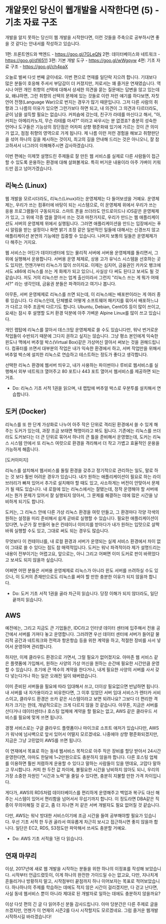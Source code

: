 # 개알못인 당신이 웹개발을 시작한다면 (5) - 기초 자료 구조

개발을 알지 못하는 당신이 웹 개발을 시작한다면, 이런 것들을 주축으로 공부하시면 좋을 것 같다는 안내서를 작성하고 있습니다.

1편: 프론트엔드와 백엔드 - https://goo.gl/7GLeQN
2편: 데이터베이스와 네트워크 - https://goo.gl/d16511
3편: 기본 개발 도구 - https://goo.gl/wWgqyw
4편: 기초 자료 구조 - https://goo.gl/ch4paX

오늘로 벌써 다섯 번째 글이네요.  이번 편으로 연재를 일단락 지으려 합니다. 기대보다 많은 분들이 호응해 주셔서 부담감이 더 커졌지만, 저로서는 꽤 즐거운 연재였습니다. 역시나 어떤 개인 취향의 선택에 대해서 상세한 의견을 묻는 질문에는 답변을 않고 있는데요, 왜냐하면,  그런 취향의 선택의 문제에 있는 것들로 이런 저런 얘기를 하다보면, 자칫 언어 전쟁(Language War)으로 번지는 경우가 많기 때문입니다. 그저 다른 사람의 취향과 그 나름의 이유가 있으면 그런가보다 하면 되고, 내 의견이 그 의견과 다르더라도, 굳이 남을 설득할 필요는 없습니다.  커피숍에 갔는데, 친구가 라테를 마신다고 해서, "아, 커피는 아메리카노지, 무슨 라테를 마셔?" 이러고 싸우시는 분 없겠죠? 충분히 성숙한 언어나 도구들은 기능상의 장단점은 어차피 상향 평준화돼 있기에 가르는 것이 큰 의미가 없고, 점점 취향의 영역으로 가게 됩니다. 제 나름 이런 저런 경험을 해보고 취향판단을 섞어 하나의 길을 제시하는 것이지, 최고의 길을 안내해 드리는 것은 아니오니, 잘 참고하셔서 너그러이 이해해주시면 감사하겠습니다.

이번 편에는 이제껏 설명드린 주제들로 잘 만든 웹 서비스를 실제로 다른 사람들이 접근할 수 있도록 운용하는 환경에 대해 살펴볼게요. 특히 버거운 내용이라 아주 가벼이 키워드만 꼽고 넘어가겠습니다.

## 리눅스 (Linux)

웹 개발을 모르시더라도, 리눅스(Linux)라는 운영체제는 다 들어보셨을 거예요. 운영체제는, 우리가 쓰는 컴퓨터에 바탕이 되는 시스템으로, 이 운영체제 위에서 우리가 쓰는 응용 프로그램들이 구동되지요. 스마트 폰을 쓰더라도 안드로이드나 iOS같은 운영체제가 있고, 그 위에 각종 앱을 깔아서 쓰는 것과 마찬가지로, 우리가 만드는 웹 애플리케이션도 서버의 운영체제 위에서 실행됩니다. 그러면 애플리케이션을 만드는 입장에서는 푸시 알림을 받는 설정이나 화면 밝기 조정 같은 일반적인 일들에 대해서는 신경쓰지 않고 애플리케이션 본연의 기능에만 집중할 수 있습니다. 나머지 보통의 일들은 운영체제가 다 해주는 거지요.

웹 서비스는 어딘가 데이터센터에 있는 물리적 서버에 서버용 운영체제를 돌리면서, 그 위에 실행해서 운용합니다. 서버용 운영 체제로, 상용 고가 유닉스 시스템을 선호하는 곳도 있지만, 언젠가부터 리눅스가 많이 쓰이지요. 이제는 심지어, 금융권인 카카오 뱅크에서도 x86에 리눅스를 쓰는 게 화제가 되고 있으니, 사실상 다 써도 된다고 보셔도 될 것 같습니다. 저도 거의 리눅스만 쓰는 업계 출신이라서 그런지 "리눅스 쓰는 게 뭐가 어때서?" 라는 생각인데, 금융권 분들은 파격이라고 여기나 봅니다.

아무튼, 서버 운영체제로 리눅스를 쓰면 되는데, 이 리눅스에는 배포판이라는 게 여러 종류 있습니다. 다 리눅스인데, 단체별로 어떻게 소프트웨어 패키지를 묶어서 배포하느냐가 다르고 아주 조끔씩 다르기도 합니다. Ubuntu, Debian, CentOS 등이 많이 쓰이고, 요새는 잠시 후 설명할 도커 환경 덕분에 아주 가벼운 Alpine Linux를 많이 쓰고 있습니다.

개인 랩탑에 리눅스를 깔아서 데스크탑 운영체제로 쓸 수도 있습니다만, 워낙 번거로운 작업들이 수반되기 때문에 그다지 권하고 싶지는 않습니다. 그냥 평소 본인에게 익숙한 윈도나 맥에서 버추얼 박스(Virtual Box)같은 가상머신 깔아서 써보는 것을 권해드립니다. 컴퓨터를 쓰면서 대부분의 작업은 내가 익숙한 환경에서 하고, 서버 작업만을 위해서 버추얼 박스에 설치한 리눅스로 연습하고 테스트하는 정도가 좋다고 생각합니다.

선택한 리눅스 환경에 웹서버 띄우고, 내가 사용하는 파이썬이나 루비로 웹서비스를 실행해서 외부 네트워크 열어주고 80 포트나 443 포트 열어서 웹서비스를 제공하면 되는 거죠.

* Do: 리눅스 기초 서적 1권을 읽으며, 내 랩탑에 버추얼 박스로 우분투를 설치해서 연습합니다.

## 도커 (Docker)

리눅스를 또 한 단계 가상화로 나누어 아주 작은 단위로 격리된 환경에서 쓸 수 있게 해주는 도커가 있는데, 과장 조금 보태면 혁명이라고 봐도 됩니다. 기존에는 리눅스를 쓰더라도 도커보다는 더 큰 단위로 묶어서 하나의 큰 틀을 준비해서 운영했는데, 도커는 리눅스 시스템 안에서 또 리눅스 여럿으로 환경을 격리해서 더 작고 가볍고 효율적인 운용을 가능하게 해줍니다.

[도커이미지]

리눅스를 설치해서 웹서비스를 돌릴 환경을 갖추고 정기적으로 관리하는 일도, 말로 하는 것 보다 훨씬 어려운 경우가 있습니다. 내가 원하는 애플리케이션이 필요로 하는 라이브러리가 빠져 있어서 추가로 설치해야 할 때도 있고, 사소하게는 버전이 안맞아서 문제가 될 때도 있습니다. 내 로컬에 있는 리눅스에서는 잘됐는데, 정작 운영해야 할 서버에서는 뭔가 문제가 있어서 잘 실행되지 않아서, 그 문제를 해결하는 데에 많은 시간을 낭비하게 되기도 합니다.

도커는, 그 리눅스 안에 다른 가상 리눅스 환경을 여럿 만들고, 그 환경마다 각양 각색의 원하는 설정을 미리 준비해서 쉽게 곧바로 실행할 수 있습니다. 필요한 애플리케이션이 있다면, 누군가 잘 만들어 놓은 컨테이너 이미지를 받아다가 내가 원하는 입맛으로 살짝 바꿔 실행할 수도 있고, 그대로 써도 되는 경우도 많습니다.

무엇보다 이 컨테이너를, 내 로컬 환경과 서버가 운영되는 실제 서비스 환경에서 차이 없이 그대로 쓸 수 있다는 점도 참 매력적입니다. 도커는 워낙 파격적이라 제가 설명드리는 내용이 전부이기는 어렵고요, 앞으로는, 아니 그리고 어쩌면 이미 도커로 판이 바뀌었다고 보셔도 되지 않을까 싶습니다.

어쩌면 어떤 분들은 서버용 운영체제로 리눅스가 아니라 윈도 서버를 쓰려하실 수도 있으나, 이 도커의 존재만으로도 리눅스를 써야 할 만한 충분한 이유가 되지 않을까 합니다.

* Do: 도커 기초 서적 1권을 골라 차근히 읽습니다. 당장 이해가 되지 않더라도, 일단 끝까지 읽습니다.

## AWS

예전에는, 그리고 지금도 큰 기업들은, IDC라고 인터넷 데이터 센터에 입주해서 전용 공간에서 서버를 가져다 놓고 운영합니다. 그러려면 우선 데이터 센터에 서버가 들어갈 물리적 공간과 네트워크와 전력과 항온항습 등을 위한 계약을 하고, 적절한 장비를 사서 넣어서 운영하며 관리합니다.

하지만, 이제 클라우드 환경으로 가면서, 그럴 필요가 없어졌지요. 아마존 웹 서비스 같은 플랫폼에 가입해서, 원하는 사양의 가상 머신을 원하는 순간에 필요한 시간만큼 운영할 수 있습니다. 초기에 큰 액수의 계약을 한다거나, 내게 필요한 사양의 서버를 사서 갖다 넣는다거나 하는 일은 오래전 일이 돼버렸습니다.

이미 준비된 서버들을 필요에 따라 임대해서 쓰고, 더이상 필요없으면 반납하면 됩니다. 내 서버를 내 자가용이라고 비유한다면, 그 이후 있었던 서버 임대 서비스가 렌터카 서비스이고, 클라우드 환경은 쏘카 같은 시스템이라고 보면 되려나요? 그보다 더 편리한 격차가 크기는 한데, 개념적으로는 크게 다르지 않을 것 같습니다. 아무튼, 지금은 서버를 산다거나 데이터센터나 호스팅 업체에 계약을 할 필요는 없고, AWS 같은 클라우드 서비스를 필요에 맞게 쓰면 됩니다.

경쟁 서비스로는 구글 클라우드 플랫폼이나 마이크로 소프트 애저가 있습니다만, AWS가 워낙에 넘사벽으로 앞서 있어서 어떨지 모르겠네요. 나중에야 상향 평준화되겠지만, 지금은 그냥 고민없이 AWS를 쓰면 됩니다.

이 연재에서 목표로 하는 동네 웹서비스 목적으로 아주 작은 장비를 할당 받아서 24시간 운영한다면, 아마도 한달에 1~2만원으로도 충분하지 않을까 합니다. 다른 호스팅 업체를 이용하면 훨씬 저렴하게 운용할 수 있다고 말하는 사람들이 있을 텐데요, 고맙다 말하고 무시합니다. 커피 한 두잔 값 차이에, 불필요한 시간을 낭비하지 않아도 되니, 우리의 가장 소중한 자원인 "시간과 노력"을 줄일 수 있다면, 충분히 지불할 만한 가격 차이입니다.

게다가, AWS의 RDS처럼 데이터베이스를 편리하게 운영해주고 백업과 복구도 대신 해주는 시스템이 있어서 편리함을 넘어서서 무섭기까지 합니다. 이 정도라면 DBA같은 직종이 무의미해질 것 같고, 좀 더 지나면 저 같은 서버 개발자도 필요 없어질 것 같습니다.

다만, AWS는 워낙 방대한 서비스이기에 조금 시간을 들여 공부해야할 필요가 있습니다. 우선 기초 서적 한 두권 골라서 여유롭게 차근히 보시고 접근하시면 좋지 않을까 합니다. 일단은 EC2, RDS, S3정도만 파악해서 쓰셔도 충분할 거예요.

* Do: AWS 기초 서적을 1권 다 읽습니다.

## 연재 마무리

이상, 2017년에 새로 웹 개발을 시작하는 분들을 위한 하나의 이정표를 작성해 보았습니다. 시작부터 언급드렸듯이, 이게 하나의 완전한 가이드일 수는 없고요, 다만, 지나치게 흔들리거나 방황하지 말고, 시작점부터 끝점까지 하나 이어보자는 목표로 적어보았습니다. 하나하나의 주제를 학습하는 데에도 적지 않은 시간이 걸리겠지만, 다 걷고 난다면, 사실 동네 웹서비스 뿐이 아니라 제대로 된 개발자로 일하는 데에도 충분하지 않을까요?

이상 다섯 편의 긴 글 다 읽어주신 분들 감사드립니다. 아마 당분간은 다른 주제로 글을 쓰겠지만, 언젠가 이 연재의 시즌2를 다시 시작할지도 모르겠네요. 그럼 즐거운 웹개발 시작하시길 바라겠습니다!
